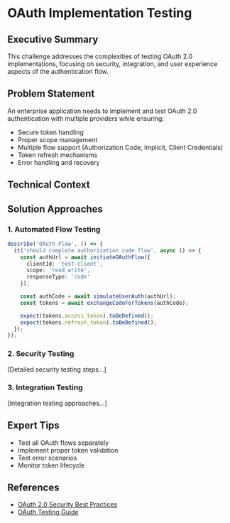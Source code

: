 # OAuth Implementation Testing

<ChallengeDifficulty :rating="4" />
<TimeEstimate time="2-3 days" />

## Executive Summary
This challenge addresses the complexities of testing OAuth 2.0 implementations, focusing on security, integration, and user experience aspects of the authentication flow.

## Problem Statement
An enterprise application needs to implement and test OAuth 2.0 authentication with multiple providers while ensuring:
- Secure token handling
- Proper scope management
- Multiple flow support (Authorization Code, Implicit, Client Credentials)
- Token refresh mechanisms
- Error handling and recovery

## Technical Context


## Solution Approaches

### 1. Automated Flow Testing
```typescript
describe('OAuth Flow', () => {
  it('should complete authorization code flow', async () => {
    const authUrl = await initiateOAuthFlow({
      clientId: 'test-client',
      scope: 'read write',
      responseType: 'code'
    });

    const authCode = await simulateUserAuth(authUrl);
    const tokens = await exchangeCodeForTokens(authCode);

    expect(tokens.access_token).toBeDefined();
    expect(tokens.refresh_token).toBeDefined();
  });
});
```

### 2. Security Testing
[Detailed security testing steps...]

### 3. Integration Testing
[Integration testing approaches...]

## Expert Tips
- Test all OAuth flows separately
- Implement proper token validation
- Test error scenarios
- Monitor token lifecycle

## References
- [OAuth 2.0 Security Best Practices](https://oauth.net/2/security-best-practices/)
- [OAuth Testing Guide](https://oauth.net/documentation/testing/)